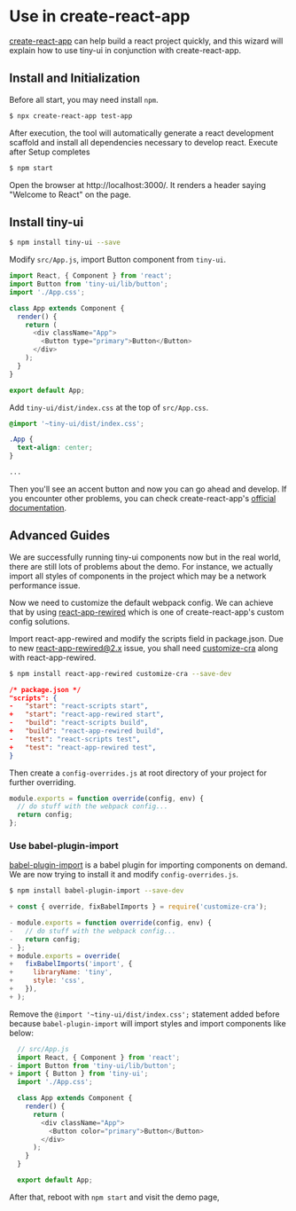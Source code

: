 # Use in create-react-app

[create-react-app](https://github.com/facebook/create-react-app) can help build a react project quickly, and this wizard will explain how to use tiny-ui in conjunction with create-react-app.

## Install and Initialization

Before all start, you may need install `npm`.

```bash
$ npx create-react-app test-app
```

After execution, the tool will automatically generate a react development scaffold and install all dependencies necessary to develop react. Execute after Setup completes

```bash
$ npm start
```

Open the browser at http://localhost:3000/. It renders a header saying "Welcome to React" on the page.

## Install tiny-ui

```bash
$ npm install tiny-ui --save
```

Modify `src/App.js`, import Button component from `tiny-ui`.

```js
import React, { Component } from 'react';
import Button from 'tiny-ui/lib/button';
import './App.css';

class App extends Component {
  render() {
    return (
      <div className="App">
        <Button type="primary">Button</Button>
      </div>
    );
  }
}

export default App;
```

Add `tiny-ui/dist/index.css` at the top of `src/App.css`.

```css
@import '~tiny-ui/dist/index.css';

.App {
  text-align: center;
}

...
```

Then you'll see an accent button and now you can go ahead and develop.
If you encounter other problems, you can check create-react-app's [official documentation](https://facebook.github.io/create-react-app/).

## Advanced Guides

We are successfully running tiny-ui components now but in the real world, there are still lots of problems about the demo. For instance, we actually import all styles of components in the project which may be a network performance issue.

Now we need to customize the default webpack config. We can achieve that by using [react-app-rewired](https://github.com/timarney/react-app-rewired) which is one of create-react-app's custom config solutions.

Import react-app-rewired and modify the scripts field in package.json. Due to new [react-app-rewired@2.x](https://github.com/timarney/react-app-rewired#alternatives) issue, you shall need [customize-cra](https://github.com/arackaf/customize-cra) along with react-app-rewired.

```bash
$ npm install react-app-rewired customize-cra --save-dev
```

```json
/* package.json */
"scripts": {
-   "start": "react-scripts start",
+   "start": "react-app-rewired start",
-   "build": "react-scripts build",
+   "build": "react-app-rewired build",
-   "test": "react-scripts test",
+   "test": "react-app-rewired test",
}
```

Then create a `config-overrides.js` at root directory of your project for further overriding.

```js
module.exports = function override(config, env) {
  // do stuff with the webpack config...
  return config;
};
```

### Use babel-plugin-import

[babel-plugin-import](https://github.com/ant-design/babel-plugin-import) is a babel plugin for importing components on demand. We are now trying to install it and modify `config-overrides.js`.

```bash
$ npm install babel-plugin-import --save-dev
```

```js
+ const { override, fixBabelImports } = require('customize-cra');

- module.exports = function override(config, env) {
-   // do stuff with the webpack config...
-   return config;
- };
+ module.exports = override(
+   fixBabelImports('import', {
+     libraryName: 'tiny',
+     style: 'css',
+   }),
+ );
```

Remove the `@import '~tiny-ui/dist/index.css';` statement added before because `babel-plugin-import` will import styles and import components like below:

```js
  // src/App.js
  import React, { Component } from 'react';
- import Button from 'tiny-ui/lib/button';
+ import { Button } from 'tiny-ui';
  import './App.css';

  class App extends Component {
    render() {
      return (
        <div className="App">
          <Button color="primary">Button</Button>
        </div>
      );
    }
  }

  export default App;
```

After that, reboot with `npm start` and visit the demo page,

